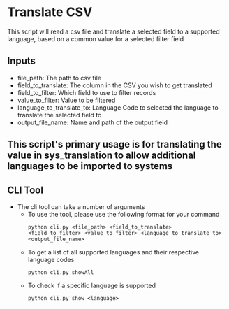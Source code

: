 # Translate CSV

This script will read a csv file and translate a selected field to a supported language, based on a common value for a selected filter field

## Inputs

- file_path: The path to csv file
- field_to_translate: The column in the CSV you wish to get translated
- field_to_filter: Which field to use to filter records
- value_to_filter: Value to be filtered 
- language_to_translate_to: Language Code to selected the language to translate the selected field to
- output_file_name: Name and path of the output field

## This script's primary usage is for translating the value in sys_translation to allow additional languages to be imported to systems

## CLI Tool
- The cli tool can take a number of arguments
    - To use the tool, please use the following format for your command
        ```
        python cli.py <file_path> <field_to_translate> <field_to_filter> <value_to_filter> <language_to_translate_to> <output_file_name>
        ```
    - To get a list of all supported languages and their respective language codes
        ```
        python cli.py showAll
        ```
    - To check if a specific language is supported
        ```
        python cli.py show <language>
        ```

